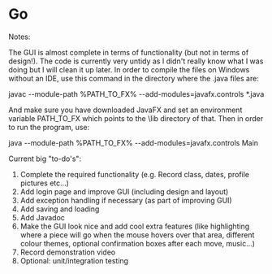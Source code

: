 # Go

Notes:

The GUI is almost complete in terms of functionality (but not in terms of design!). The code is currently very untidy as I didn't really know what I was doing but I will clean it up later. In order to compile the files on Windows without an IDE, use this command in the directory where the .java files are:

javac --module-path %PATH_TO_FX% --add-modules=javafx.controls *.java

And make sure you have downloaded JavaFX and set an environment variable PATH_TO_FX which points to the \lib directory of that. Then in order to run the program, use:

java --module-path %PATH_TO_FX% --add-modules=javafx.controls Main


Current big "to-do's":

1. Complete the required functionality (e.g. Record class, dates, profile pictures etc...)
2. Add login page and improve GUI (including design and layout)
3. Add exception handling if necessary (as part of improving GUI)
4. Add saving and loading
5. Add Javadoc
6. Make the GUI look nice and add cool extra features (like highlighting where a piece will go when the mouse hovers over that area, different colour themes, optional confirmation boxes after each move, music...)
7. Record demonstration video
8. Optional: unit/integration testing
